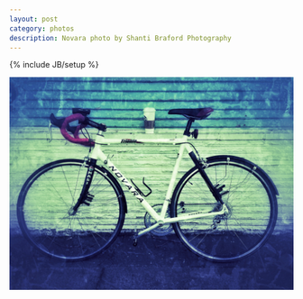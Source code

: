 ```yaml
---
layout: post
category: photos
description: Novara photo by Shanti Braford Photography
---
```

{% include JB/setup %}

<a href="/photos/miscellaneous/novara.jpg" title="Novara"><img src="/photos/miscellaneous/novara.jpg" alt="Novara" /></a>

